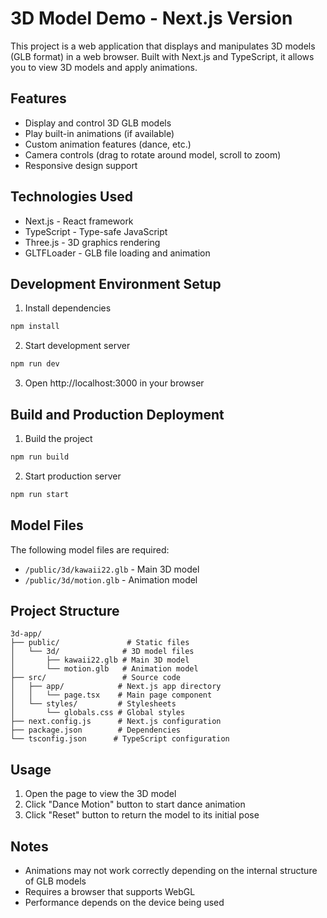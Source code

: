 # 3D Model Demo - Next.js Version

This project is a web application that displays and manipulates 3D models (GLB format) in a web browser. Built with Next.js and TypeScript, it allows you to view 3D models and apply animations.

## Features

- Display and control 3D GLB models
- Play built-in animations (if available)
- Custom animation features (dance, etc.)
- Camera controls (drag to rotate around model, scroll to zoom)
- Responsive design support

## Technologies Used

- Next.js - React framework
- TypeScript - Type-safe JavaScript
- Three.js - 3D graphics rendering
- GLTFLoader - GLB file loading and animation

## Development Environment Setup

1. Install dependencies

```bash
npm install
```

2. Start development server

```bash
npm run dev
```

3. Open http://localhost:3000 in your browser

## Build and Production Deployment

1. Build the project

```bash
npm run build
```

2. Start production server

```bash
npm run start
```

## Model Files

The following model files are required:

- `/public/3d/kawaii22.glb` - Main 3D model
- `/public/3d/motion.glb` - Animation model

## Project Structure

```
3d-app/
├── public/               # Static files
│   └── 3d/              # 3D model files
│       ├── kawaii22.glb # Main 3D model
│       └── motion.glb   # Animation model
├── src/                 # Source code
│   ├── app/            # Next.js app directory
│   │   └── page.tsx    # Main page component
│   └── styles/         # Stylesheets
│       └── globals.css # Global styles
├── next.config.js      # Next.js configuration
├── package.json        # Dependencies
└── tsconfig.json      # TypeScript configuration
```

## Usage

1. Open the page to view the 3D model
2. Click "Dance Motion" button to start dance animation
3. Click "Reset" button to return the model to its initial pose

## Notes

- Animations may not work correctly depending on the internal structure of GLB models
- Requires a browser that supports WebGL
- Performance depends on the device being used

